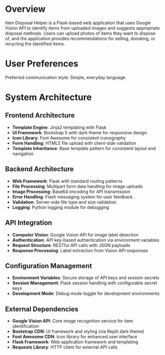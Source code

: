 # Overview

Item Disposal Helper is a Flask-based web application that uses Google Vision API to identify items from uploaded images and suggests appropriate disposal methods. Users can upload photos of items they want to dispose of, and the application provides recommendations for selling, donating, or recycling the identified items.

# User Preferences

Preferred communication style: Simple, everyday language.

# System Architecture

## Frontend Architecture
- **Template Engine**: Jinja2 templating with Flask
- **UI Framework**: Bootstrap 5 with dark theme for responsive design
- **Icon Library**: Font Awesome for consistent iconography
- **Form Handling**: HTML5 file upload with client-side validation
- **Template Inheritance**: Base template pattern for consistent layout and navigation

## Backend Architecture
- **Web Framework**: Flask with standard routing patterns
- **File Processing**: Multipart form data handling for image uploads
- **Image Processing**: Base64 encoding for API transmission
- **Error Handling**: Flash messaging system for user feedback
- **Validation**: Server-side file type and size validation
- **Logging**: Python logging module for debugging

## API Integration
- **Computer Vision**: Google Vision API for image label detection
- **Authentication**: API key-based authentication via environment variables
- **Request Structure**: RESTful API calls with JSON payloads
- **Response Processing**: Label extraction from Vision API responses

## Configuration Management
- **Environment Variables**: Secure storage of API keys and session secrets
- **Session Management**: Flask session handling with configurable secret keys
- **Development Mode**: Debug mode toggle for development environments

## External Dependencies

- **Google Vision API**: Core image recognition service for item identification
- **Bootstrap CDN**: UI framework and styling (via Replit dark theme)
- **Font Awesome CDN**: Icon library for enhanced user interface
- **Flask Framework**: Web application framework and templating
- **Requests Library**: HTTP client for external API calls